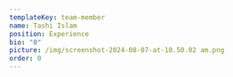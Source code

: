 ```yaml
---
templateKey: team-member
name: Tashi Islam
position: Experience
bio: "0"
picture: /img/screenshot-2024-08-07-at-10.50.02 am.png
order: 0
---
```

